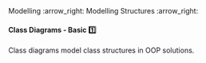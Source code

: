 <link rel="stylesheet" href="{{baseUrl}}/css/textbook.css">

<div class="website-content">

<div id="path">Modelling :arrow_right: Modelling Structures :arrow_right:</div>

<div id="title">

#### Class Diagrams - Basic :one:

</div>

<div id="body">

Class diagrams model class structures in OOP solutions.

<dynamic-panel src="../../../oop/classes/basics/topicPanel.md" header="OOP: Classes: Basics" is-open></dynamic-panel>
<dynamic-panel src="../../../oop/associations/basics/topicPanel.md" header="OOP: Associations: Basics" is-open></dynamic-panel>
<dynamic-panel src="../../../oop/associations/navigability/topicPanel.md" header="OOP: Associations: Navigability" is-open></dynamic-panel>
<dynamic-panel src="../../../oop/inheritance/basics/topicPanel.md" header="OOP: Inheritance: Basics" is-open></dynamic-panel>

</div>

</div>
